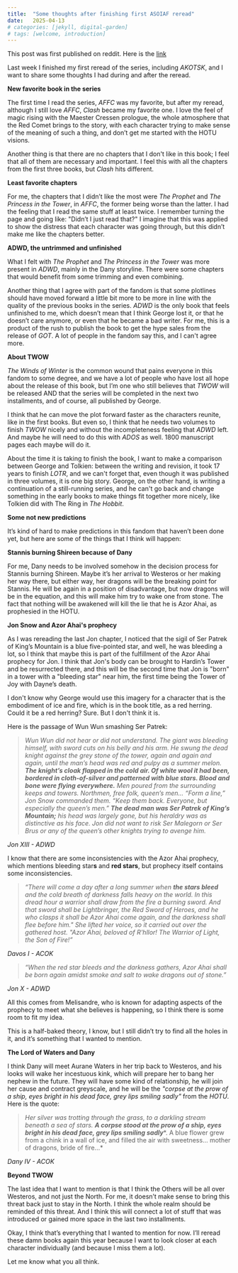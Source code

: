 ```yaml
---
title:  "Some thoughts after finishing first ASOIAF reread"
date:   2025-04-13
# categories: [jekyll, digital-garden]
# tags: [welcome, introduction]
---
```


This post was first published on reddit. Here is the [link](https://www.reddit.com/r/asoiaf/comments/1jycoso/spoilers_extended_some_thoughts_after_finishing/)

Last week I finished my first reread of the series, including *AKOTSK*, and I want to share some thoughts I had during and after the reread.

**New favorite book in the series**

The first time I read the series, *AFFC* was my favorite, but after my reread, although I still love *AFFC*, *Clash* became my favorite one. I love the feel of magic rising with the Maester Cressen prologue, the whole atmosphere that the Red Comet brings to the story, with each character trying to make sense of the meaning of such a thing, and don’t get me started with the HOTU visions.

Another thing is that there are no chapters that I don't like in this book; I feel that all of them are necessary and important. I feel this with all the chapters from the first three books, but *Clash* hits different.

**Least favorite chapters**

For me, the chapters that I didn’t like the most were *The Prophet* and *The Princess in the Tower*, in *AFFC*, the former being worse than the latter. I had the feeling that I read the same stuff at least twice. I remember turning the page and going like: "Didn’t I just read that?" I imagine that this was applied to show the distress that each character was going through, but this didn’t make me like the chapters better.

**ADWD, the untrimmed and unfinished**

What I felt with *The Prophet* and *The Princess in the Tower* was more present in *ADWD*, mainly in the Dany storyline. There were some chapters that would benefit from some trimming and even combining.

Another thing that I agree with part of the fandom is that some plotlines should have moved forward a little bit more to be more in line with the quality of the previous books in the series. *ADWD* is the only book that feels unfinished to me, which doesn’t mean that I think George lost it, or that he doesn’t care anymore, or even that he became a bad writer. For me, this is a product of the rush to publish the book to get the hype sales from the release of *GOT*. A lot of people in the fandom say this, and I can't agree more.

**About TWOW**

*The Winds of Winter* is the common wound that pains everyone in this fandom to some degree, and we have a lot of people who have lost all hope about the release of this book, but I’m one who still believes that *TWOW* will be released AND that the series will be completed in the next two installments, and of course, all published by George.

I think that he can move the plot forward faster as the characters reunite, like in the first books. But even so, I think that he needs two volumes to finish *TWOW* nicely and without the incompleteness feeling that *ADWD* left. And maybe he will need to do this with *ADOS* as well. 1800 manuscript pages each maybe will do it.

About the time it is taking to finish the book, I want to make a comparison between George and Tolkien: between the writing and revision, it took 17 years to finish *LOTR*, and we can't forget that, even though it was published in three volumes, it is one big story. George, on the other hand, is writing a continuation of a still-running series, and he can't go back and change something in the early books to make things fit together more nicely, like Tolkien did with The Ring in *The Hobbit*.

**Some not new predictions**

It’s kind of hard to make predictions in this fandom that haven’t been done yet, but here are some of the things that I think will happen:

**Stannis burning Shireen because of Dany**

For me, Dany needs to be involved somehow in the decision process for Stannis burning Shireen. Maybe it’s her arrival to Westeros or her making her way there, but either way, her dragons will be the breaking point for Stannis. He will be again in a position of disadvantage, but now dragons will be in the equation, and this will make him try to wake one from stone. The fact that nothing will be awakened will kill the lie that he is Azor Ahai, as prophesied in the HOTU.

**Jon Snow and Azor Ahai's prophecy**

As I was rereading the last Jon chapter, I noticed that the sigil of Ser Patrek of King’s Mountain is a blue five-pointed star, and well, he was bleeding a lot, so I think that maybe this is part of the fulfillment of the Azor Ahai prophecy for Jon. I think that Jon's body can be brought to Hardin’s Tower and be resurrected there, and this will be the second time that Jon is "born" in a tower with a "bleeding star" near him, the first time being the Tower of Joy with Dayne’s death.

I don't know why George would use this imagery for a character that is the embodiment of ice and fire, which is in the book title, as a red herring. Could it be a red herring? Sure. But I don't think it is.

Here is the passage of Wun Wun smashing Ser Patrek:

>*Wun Wun did not hear or did not understand. The giant was bleeding himself, with sword cuts on his belly and his arm. He swung the dead knight against the grey stone of the tower, again and again and again, until the man’s head was red and pulpy as a summer melon.* ***The knight’s cloak flapped in the cold air. Of white wool it had been, bordered in cloth-of-silver and patterned with blue stars. Blood and bone were flying everywhere.*** *Men poured from the surrounding keeps and towers. Northmen, free folk, queen’s men… “Form a line,” Jon Snow commanded them. “Keep them back. Everyone, but especially the queen’s men.”* ***The dead man was Ser Patrek of King’s Mountain;*** *his head was largely gone, but his heraldry was as distinctive as his face. Jon did not want to risk Ser Malegorn or Ser Brus or any of the queen’s other knights trying to avenge him.*

*Jon XIII - ADWD*

I know that there are some inconsistencies with the Azor Ahai prophecy, which mentions bleeding star**s** and **red stars**, but prophecy itself contains some inconsistencies.

>*“There will come a day after a long summer when* ***the stars bleed*** *and the cold breath of darkness falls heavy on the world. In this dread hour a warrior shall draw from the fire a burning sword. And that sword shall be Lightbringer, the Red Sword of Heroes, and he who clasps it shall be Azor Ahai come again, and the darkness shall flee before him." She lifted her voice, so it carried out over the gathered host. "Azor Ahai, beloved of R'hllor! The Warrior of Light, the Son of Fire!”*

*Davos I - ACOK*

>*“When the red star bleeds and the darkness gathers, Azor Ahai shall be born again amidst smoke and salt to wake dragons out of stone.”*

*Jon X - ADWD*

All this comes from Melisandre, who is known for adapting aspects of the prophecy to meet what she believes is happening, so I think there is some room to fit my idea.

This is a half-baked theory, I know, but I still didn’t try to find all the holes in it, and it’s something that I wanted to mention.

**The Lord of Waters and Dany**

I think Dany will meet Aurane Waters in her trip back to Westeros, and his looks will wake her incestuous kink, which will prepare her to bang her nephew in the future. They will have some kind of relationship, he will join her cause and contract greyscale, and he will be the *"corpse at the prow of a ship, eyes bright in his dead face, grey lips smiling sadly"* from the *HOTU*. Here is the quote:

>*Her silver was trotting through the grass, to a darkling stream beneath a sea of stars.* ***A corpse stood at the prow of a ship, eyes bright in his dead face, grey lips smiling sadly***\*. A blue flower grew from a chink in a wall of ice, and filled the air with sweetness... mother of dragons, bride of fire…\*

*Dany IV - ACOK*

**Beyond TWOW**

The last idea that I want to mention is that I think the Others will be all over Westeros, and not just the North. For me, it doesn’t make sense to bring this threat back just to stay in the North. I think the whole realm should be reminded of this threat. And I think this will connect a lot of stuff that was introduced or gained more space in the last two installments.

Okay, I think that’s everything that I wanted to mention for now. I’ll reread these damn books again this year because I want to look closer at each character individually (and because I miss them a lot).

Let me know what you all think.
